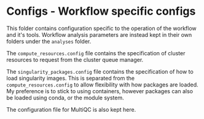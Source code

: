 # Configs - Workflow specific configs

This folder contains configuration specific to
the operation of the workflow and it's tools.
Workflow analysis parameters are instead kept
in their own folders under the `analyses` folder.

The `compute_resources.config` file contains
the specification of cluster resources to request
from the cluster queue manager.

The `singularity_packages.config` file contains
the specification of how to load singularity images. This
is separated from the `compute_resources.config`
to allow flexibility with how packages are loaded.
My preference is to stick to using containers,
however packages can also be loaded using conda,
or the module system.

The configuration file for MultiQC is also kept
here.
